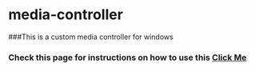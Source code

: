 # media-controller
###This is a custom media controller for windows

### Check this page for instructions on how to use this [Click Me](https://ar07.ml/mediacontroller)
